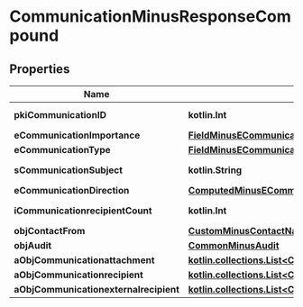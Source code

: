 
# CommunicationMinusResponseCompound

## Properties
Name | Type | Description | Notes
------------ | ------------- | ------------- | -------------
**pkiCommunicationID** | **kotlin.Int** | The unique ID of the Communication. | 
**eCommunicationImportance** | [**FieldMinusECommunicationImportance**](FieldMinusECommunicationImportance.md) |  | 
**eCommunicationType** | [**FieldMinusECommunicationType**](FieldMinusECommunicationType.md) |  | 
**sCommunicationSubject** | **kotlin.String** | The subject of the Communication | 
**eCommunicationDirection** | [**ComputedMinusECommunicationDirection**](ComputedMinusECommunicationDirection.md) |  | 
**iCommunicationrecipientCount** | **kotlin.Int** | The count of Communicationrecipient | 
**objContactFrom** | [**CustomMinusContactNameMinusResponse**](CustomMinusContactNameMinusResponse.md) |  | 
**objAudit** | [**CommonMinusAudit**](CommonMinusAudit.md) |  | 
**aObjCommunicationattachment** | [**kotlin.collections.List&lt;CommunicationattachmentMinusResponseCompound&gt;**](CommunicationattachmentMinusResponseCompound.md) |  | 
**aObjCommunicationrecipient** | [**kotlin.collections.List&lt;CommunicationrecipientMinusResponseCompound&gt;**](CommunicationrecipientMinusResponseCompound.md) |  | 
**aObjCommunicationexternalrecipient** | [**kotlin.collections.List&lt;CommunicationexternalrecipientMinusResponseCompound&gt;**](CommunicationexternalrecipientMinusResponseCompound.md) |  | 



